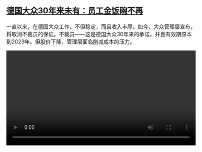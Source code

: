 <!--1725977824000-->
[德国大众30年来未有：员工金饭碗不再](https://www.dw.com/zh/%E5%BE%B7%E5%9B%BD%E5%A4%A7%E4%BC%9730%E5%B9%B4%E6%9D%A5%E6%9C%AA%E6%9C%89%EF%BC%9A%E5%91%98%E5%B7%A5%E9%87%91%E9%A5%AD%E7%A2%97%E4%B8%8D%E5%86%8D/a-70143957)
------

<p>一直以来，在德国大众工作，不但稳定，而且收入丰厚。如今，大众管理层宣布，将取消不裁员的保证。不裁员——这是德国大众30年来的承诺，并且有效期原本到2029年。但股价下降，管理层面临削减成本的压力。</small></p><video src="https://tvdownloaddw-a.akamaihd.net/Events/mp4/vdt_zh/2024/dwvgchi240905_vwdeutschland_01icw_AVC_1280x720.mp4" controls style="width:100%"></video>
